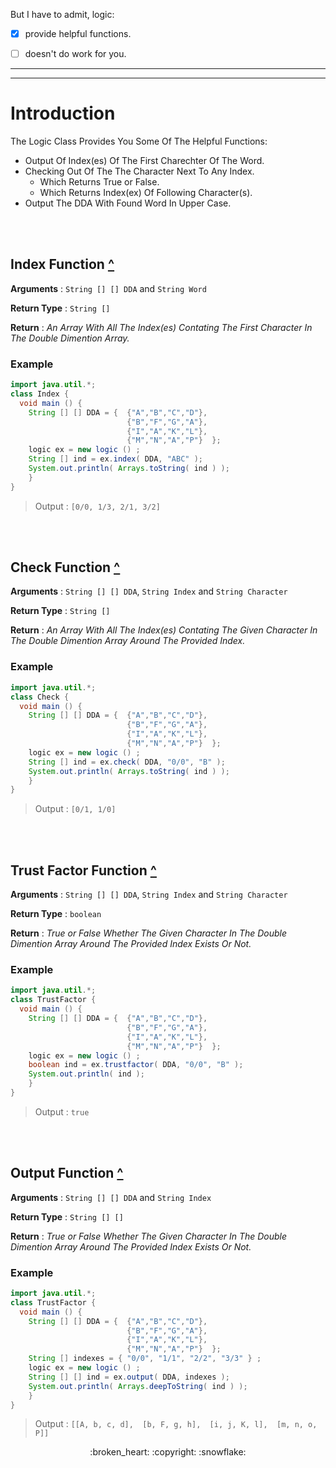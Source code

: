 But I have to admit, logic:

- [x] provide helpful functions.
- [ ] doesn't do work for you.


___
___

# Introduction

The Logic Class Provides You Some Of The Helpful Functions:

- Output Of Index(es) Of The First Charechter Of The Word.
- Checking Out Of The The Character Next To Any Index.
  - Which Returns True or False.
  - Which Returns Index(ex) Of Following Character(s).
- Output The DDA With Found Word In Upper Case.  

<br><br>

## Index Function [^](#introduction)

**Arguments** : `String [] [] DDA` and `String Word`

**Return Type** : `String []`

**Return** : *An Array With All The Index(es) Contating The First Character In The Double Dimention Array.*

### Example
```java
import java.util.*;
class Index {
  void main () {
    String [] [] DDA = {  {"A","B","C","D"},
                          {"B","F","G","A"},
                          {"I","A","K","L"},
                          {"M","N","A","P"}  };
    logic ex = new logic () ;
    String [] ind = ex.index( DDA, "ABC" );
    System.out.println( Arrays.toString( ind ) );
    }
}
```
> Output :  `[0/0, 1/3, 2/1, 3/2]`

<br><br>


## Check Function [^](#index-function-)

**Arguments** : `String [] [] DDA`, `String Index` and `String Character`

**Return Type** : `String []`

**Return** : *An Array With All The Index(es) Contating The Given Character In The Double Dimention Array Around The Provided Index.*

### Example
```java
import java.util.*;
class Check {
  void main () {
    String [] [] DDA = {  {"A","B","C","D"},
                          {"B","F","G","A"},
                          {"I","A","K","L"},
                          {"M","N","A","P"}  };
    logic ex = new logic () ;
    String [] ind = ex.check( DDA, "0/0", "B" );
    System.out.println( Arrays.toString( ind ) );
    }
}
```

> Output :  `[0/1, 1/0]`


<br><br>


## Trust Factor Function [^](#check-function-)

**Arguments** : `String [] [] DDA`, `String Index` and `String Character`

**Return Type** : `boolean`

**Return** : *True or False Whether The Given Character In The Double Dimention Array Around The Provided Index Exists Or Not.*

### Example
```java
import java.util.*;
class TrustFactor {
  void main () {
    String [] [] DDA = {  {"A","B","C","D"},
                          {"B","F","G","A"},
                          {"I","A","K","L"},
                          {"M","N","A","P"}  };
    logic ex = new logic () ;
    boolean ind = ex.trustfactor( DDA, "0/0", "B" );
    System.out.println( ind );
    }
}
```

> Output :  `true`


<br><br>


## Output Function [^](#trust-factor-function-)

**Arguments** : `String [] [] DDA` and `String Index` 

**Return Type** : `String [] []`

**Return** : *True or False Whether The Given Character In The Double Dimention Array Around The Provided Index Exists Or Not.*

### Example
```java
import java.util.*;
class TrustFactor {
  void main () {
    String [] [] DDA = {  {"A","B","C","D"},
                          {"B","F","G","A"},
                          {"I","A","K","L"},
                          {"M","N","A","P"}  };
    String [] indexes = { "0/0", "1/1", "2/2", "3/3" } ;                          
    logic ex = new logic () ;
    String [] [] ind = ex.output( DDA, indexes );
    System.out.println( Arrays.deepToString( ind ) );
    }
}
```

> Output :  `[[A, b, c, d], 
              [b, F, g, h], 
              [i, j, K, l], 
              [m, n, o, P]]`

<div align="center">
  :broken_heart: :copyright: :snowflake:
</div>
